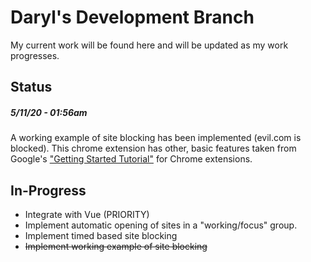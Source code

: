 # Daryl's Development Branch
My current work will be found here and will be updated as my work progresses.

## Status
##### *5/11/20 - 01:56am*
A working example of site blocking has been implemented (evil.com is blocked). This chrome extension has other, basic features taken from Google's ["Getting Started Tutorial"](https://developer.chrome.com/extensions/getstarted) for Chrome extensions.

## In-Progress
  * Integrate with Vue (PRIORITY)
  * Implement automatic opening of sites in a "working/focus" group.
  * Implement timed based site blocking
  * ~~Implement working example of site blocking~~